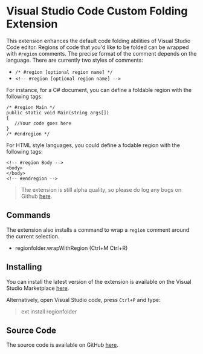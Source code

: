# Visual Studio Code Custom Folding Extension

This extension enhances the default code folding abilities of Visual Studio Code editor. Regions of code that you'd like to be folded can be wrapped with `#region` comments. The precise format of the comment depends on the language. There are currently two styles of comments: 

-  `/* #region [optional region name] */` 
- `<!-- #region [optional region name] -->`

For instance, for a C# document, you can define a foldable region with the following tags: 

    /* #region Main */
    public static void Main(string args[])
    {
       //Your code goes here
    }
    /* #endregion */


For HTML style languages, you could define a fodable region with the following tags:


    <!-- #region Body -->
    <body>
    </body>
    <!-- #endregion -->

> The extension is still alpha quality, so please do log any bugs on Github [here](https://github.com/maptz/Maptz.VSCode.Extensions.CustomFolding/issues).

## Commands

The extension also installs a command to wrap a `region` comment around the current selection. 

- regionfolder.wrapWithRegion (Ctrl+M Ctrl+R)

## Installing

You can install the latest version of the extension is available on the Visual Studio Marketplace [here](https://marketplace.visualstudio.com/items?itemName=maptz.regionfolder).

Alternatively, open Visual Studio code, press `Ctrl+P` and type:

> ext install regionfolder

## Source Code

The source code is available on GitHub [here](https://github.com/maptz/Maptz.VSCode.Extensions.CustomFolding).